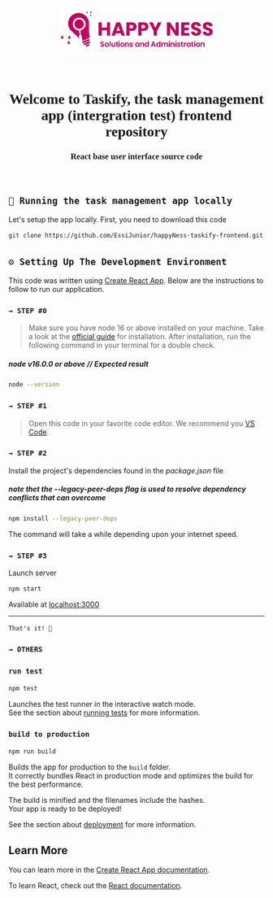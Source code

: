<div align="center" style="font-family:consolas;" >
  <img src="./logo_brand.png" alt="HappyNess Logo" width="300"  style="margin:2rem;" >
  <h1>Welcome to Taskify, the task management app (intergration test) frontend repository</h1>
  <h3>React base user interface source code</h3>
</div>
<br>


## `🚀 Running the task management app locally`

Let's setup the app locally. First, you need to download this code 


```sh
git clone https://github.com/EssiJunior/happyNess-taskify-frontend.git
```


## `⚙️ Setting Up The Development Environment`
This code was written using [Create React App](https://facebook.github.io/create-react-app). Below are the instructions to follow to run our application.

### `→ STEP #0`

> Make sure you have node 16 or above installed on your machine. Take a look at the [official guide](https://nodejs.org/en/download) for installation. After installation, run the following command in your terminal for a double check.

##### node v16.0.0 or above // Expected result
```sh
node --version
```

### `→ STEP #1`
> Open this code in your favorite code editor. We recommend you [VS Code](https://code.visualstudio.com/).

### `→ STEP #2`
Install the project's dependencies found in the *_package.json_* file
##### note thet the --legacy-peer-deps flag is used to resolve dependency conflicts that can overcome

```sh
npm install --legacy-peer-deps
```

The command will take a while depending upon your internet speed.

### `→ STEP #3`
Launch server  

```sh
npm start
```
Available at [localhost:3000](http://localhost:3000)<br><hr>


`That's it! 🥂`


### `→ OTHERS`

### `run test`

```sh
npm test
```
Launches the test runner in the interactive watch mode.\
See the section about [running tests](https://facebook.github.io/create-react-app/docs/running-tests) for more information.

### `build to production`

```sh
npm run build
```
Builds the app for production to the `build` folder.\
It correctly bundles React in production mode and optimizes the build for the best performance.

The build is minified and the filenames include the hashes.\
Your app is ready to be deployed!

See the section about [deployment](https://facebook.github.io/create-react-app/docs/deployment) for more information.

## Learn More

You can learn more in the [Create React App documentation](https://facebook.github.io/create-react-app/docs/getting-started).

To learn React, check out the [React documentation](https://reactjs.org/).
